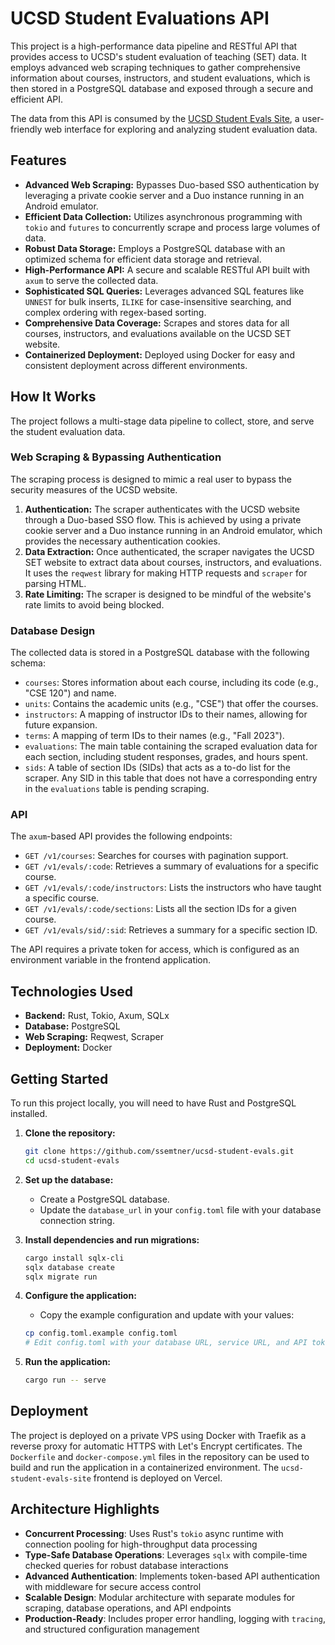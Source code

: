 # UCSD Student Evaluations API

This project is a high-performance data pipeline and RESTful API that provides access to UCSD's student evaluation of teaching (SET) data. It employs advanced web scraping techniques to gather comprehensive information about courses, instructors, and student evaluations, which is then stored in a PostgreSQL database and exposed through a secure and efficient API.

The data from this API is consumed by the [UCSD Student Evals Site](https://github.com/ssemtner/ucsd-student-evals-site), a user-friendly web interface for exploring and analyzing student evaluation data.

## Features

*   **Advanced Web Scraping:** Bypasses Duo-based SSO authentication by leveraging a private cookie server and a Duo instance running in an Android emulator.
*   **Efficient Data Collection:** Utilizes asynchronous programming with `tokio` and `futures` to concurrently scrape and process large volumes of data.
*   **Robust Data Storage:** Employs a PostgreSQL database with an optimized schema for efficient data storage and retrieval.
*   **High-Performance API:** A secure and scalable RESTful API built with `axum` to serve the collected data.
*   **Sophisticated SQL Queries:** Leverages advanced SQL features like `UNNEST` for bulk inserts, `ILIKE` for case-insensitive searching, and complex ordering with regex-based sorting.
*   **Comprehensive Data Coverage:** Scrapes and stores data for all courses, instructors, and evaluations available on the UCSD SET website.
*   **Containerized Deployment:** Deployed using Docker for easy and consistent deployment across different environments.

## How It Works

The project follows a multi-stage data pipeline to collect, store, and serve the student evaluation data.

### Web Scraping & Bypassing Authentication

The scraping process is designed to mimic a real user to bypass the security measures of the UCSD website.

1.  **Authentication:** The scraper authenticates with the UCSD website through a Duo-based SSO flow. This is achieved by using a private cookie server and a Duo instance running in an Android emulator, which provides the necessary authentication cookies.
2.  **Data Extraction:** Once authenticated, the scraper navigates the UCSD SET website to extract data about courses, instructors, and evaluations. It uses the `reqwest` library for making HTTP requests and `scraper` for parsing HTML.
3.  **Rate Limiting:** The scraper is designed to be mindful of the website's rate limits to avoid being blocked.

### Database Design

The collected data is stored in a PostgreSQL database with the following schema:

*   `courses`: Stores information about each course, including its code (e.g., "CSE 120") and name.
*   `units`: Contains the academic units (e.g., "CSE") that offer the courses.
*   `instructors`: A mapping of instructor IDs to their names, allowing for future expansion.
*   `terms`: A mapping of term IDs to their names (e.g., "Fall 2023").
*   `evaluations`: The main table containing the scraped evaluation data for each section, including student responses, grades, and hours spent.
*   `sids`: A table of section IDs (SIDs) that acts as a to-do list for the scraper. Any SID in this table that does not have a corresponding entry in the `evaluations` table is pending scraping.

### API

The `axum`-based API provides the following endpoints:

*   `GET /v1/courses`: Searches for courses with pagination support.
*   `GET /v1/evals/:code`: Retrieves a summary of evaluations for a specific course.
*   `GET /v1/evals/:code/instructors`: Lists the instructors who have taught a specific course.
*   `GET /v1/evals/:code/sections`: Lists all the section IDs for a given course.
*   `GET /v1/evals/sid/:sid`: Retrieves a summary for a specific section ID.

The API requires a private token for access, which is configured as an environment variable in the frontend application.

## Technologies Used

*   **Backend:** Rust, Tokio, Axum, SQLx
*   **Database:** PostgreSQL
*   **Web Scraping:** Reqwest, Scraper
*   **Deployment:** Docker

## Getting Started

To run this project locally, you will need to have Rust and PostgreSQL installed.

1.  **Clone the repository:**

    ```bash
    git clone https://github.com/ssemtner/ucsd-student-evals.git
    cd ucsd-student-evals
    ```

2.  **Set up the database:**

    *   Create a PostgreSQL database.
    *   Update the `database_url` in your `config.toml` file with your database connection string.

3.  **Install dependencies and run migrations:**

    ```bash
    cargo install sqlx-cli
    sqlx database create
    sqlx migrate run
    ```

4.  **Configure the application:**

    *   Copy the example configuration and update with your values:
    
    ```bash
    cp config.toml.example config.toml
    # Edit config.toml with your database URL, service URL, and API tokens
    ```

5.  **Run the application:**

    ```bash
    cargo run -- serve
    ```

## Deployment

The project is deployed on a private VPS using Docker with Traefik as a reverse proxy for automatic HTTPS with Let's Encrypt certificates. The `Dockerfile` and `docker-compose.yml` files in the repository can be used to build and run the application in a containerized environment. The `ucsd-student-evals-site` frontend is deployed on Vercel.

## Architecture Highlights

*   **Concurrent Processing**: Uses Rust's `tokio` async runtime with connection pooling for high-throughput data processing
*   **Type-Safe Database Operations**: Leverages `sqlx` with compile-time checked queries for robust database interactions
*   **Advanced Authentication**: Implements token-based API authentication with middleware for secure access control
*   **Scalable Design**: Modular architecture with separate modules for scraping, database operations, and API endpoints
*   **Production-Ready**: Includes proper error handling, logging with `tracing`, and structured configuration management